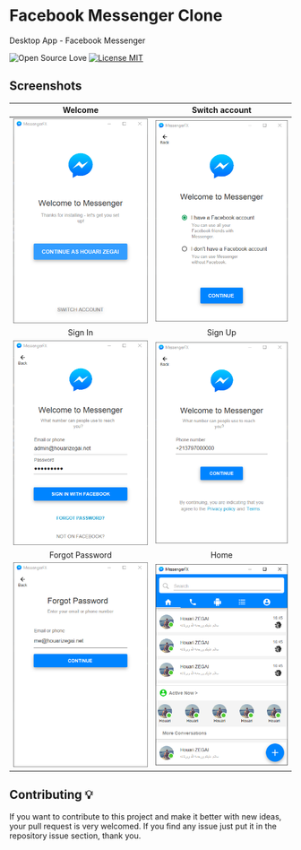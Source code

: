 # Facebook Messenger Clone
Desktop App - Facebook Messenger

![Open Source Love](https://badges.frapsoft.com/os/v1/open-source.svg?v=102)
[![License MIT](https://img.shields.io/badge/license-MIT-blue.svg)](LICENSE)

## Screenshots
| Welcome | Switch account |
|:-------:|:--------------:|
| ![screenshots](screenshots/welcome.png) | ![screenshots](screenshots/switch_account.png) |
| Sign In | Sign Up |
| ![screenshots](screenshots/sign_in.png) | ![screenshots](screenshots/sign_up.png) |
| Forgot Password | Home |
| ![screenshots](screenshots/forget_password.png) | ![screenshots](screenshots/home.png) |

## Contributing 💡
If you want to contribute to this project and make it better with new ideas, your pull request is very welcomed.
If you find any issue just put it in the repository issue section, thank you.
